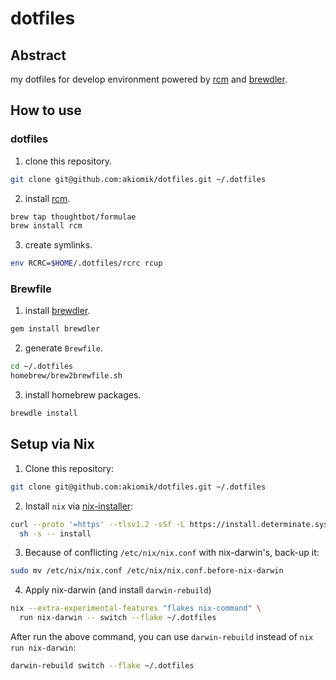 dotfiles
========

## Abstract
my dotfiles for develop environment powered by [rcm](https://github.com/thoughtbot/rcm) and [brewdler](https://github.com/Homebrew/homebrew-brewdler).

## How to use

### dotfiles

1. clone this repository.

  ```sh
git clone git@github.com:akiomik/dotfiles.git ~/.dotfiles
  ```

2. install [rcm](https://github.com/thoughtbot/rcm).

  ```sh
brew tap thoughtbot/formulae
brew install rcm
  ```

3. create symlinks.

  ```sh
env RCRC=$HOME/.dotfiles/rcrc rcup
  ```

### Brewfile

1. install [brewdler](https://github.com/Homebrew/homebrew-brewdler).

  ```sh
gem install brewdler
  ```

2. generate `Brewfile`.

  ```sh
cd ~/.dotfiles
homebrew/brew2brewfile.sh
  ```

3. install homebrew packages.

  ```sh
brewdle install
  ```

## Setup via Nix

1. Clone this repository:

```bash
git clone git@github.com:akiomik/dotfiles.git ~/.dotfiles
```

2. Install `nix` via [nix-installer](https://github.com/DeterminateSystems/nix-installer):

```bash
curl --proto '=https' --tlsv1.2 -sSf -L https://install.determinate.systems/nix | \
  sh -s -- install
```

3. Because of conflicting `/etc/nix/nix.conf` with nix-darwin's, back-up it:

```bash
sudo mv /etc/nix/nix.conf /etc/nix/nix.conf.before-nix-darwin
```

4. Apply nix-darwin (and install `darwin-rebuild`)

```bash
nix --extra-experimental-features "flakes nix-command" \
  run nix-darwin -- switch --flake ~/.dotfiles
```

After run the above command, you can use `darwin-rebuild` instead of `nix run nix-darwin`:

```bash
darwin-rebuild switch --flake ~/.dotfiles
```
